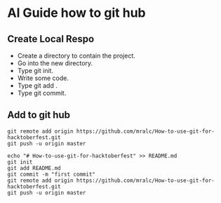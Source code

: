 # Al Guide how to git hub

## Create Local Respo 


* Create a directory to contain the project.
* Go into the new directory.
* Type git init.
* Write some code.
* Type git add .
* Type git commit.

## Add to git hub 
```
git remote add origin https://github.com/mralc/How-to-use-git-for-hacktoberfest.git
git push -u origin master
```

```
echo "# How-to-use-git-for-hacktoberfest" >> README.md
git init
git add README.md
git commit -m "first commit"
git remote add origin https://github.com/mralc/How-to-use-git-for-hacktoberfest.git
git push -u origin master
```